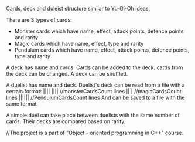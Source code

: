 Cards, deck and duleist structure similar to Yu-Gi-Oh ideas.

There are 3 types of cards: 
- Monster cards which have name, effect, attack points, defence points and rarity
- Magic cards which have name, effect, type and rarity
- Pendulum cards which have name, effect, attack points, defence points, type and rarity

A deck has name and cards.
Cards can be added to the deck. cards from the deck can be changed. A deck can be shuffled. 

A duelist has name and deck.
Duelist's deck can be read from a file with a certain format: 
<deckname>|<CardsCount>|<monsterCardsCount>|<magicCardsCount>|<pendulumCardsCount>
<name>|<effect>|<rarity>|<attackPoints>|<defencePoints>  //monsterCardsCount lines 
<name>|<effect>|<rarity> |<type>   //magicCardsCount lines
<name>|<effect>|<rarity>|<attackPoints>|<defencePoints>|<pendulumScale>|<type>   //PendulumCardsCount lines
And can be saved to a file with the same format.

A simple duel can take place between duelists with the same number of cards. Their decks are compared based on rarity.

//The project is a part of "Object - oriented programming in C++" course.
